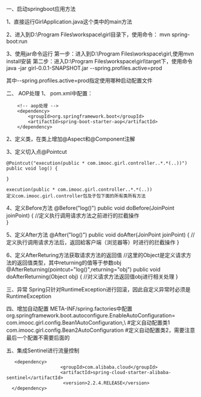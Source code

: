一、启动springboot应用方法

1、直接运行GirlApplication.java这个类中的main方法

2、进入到D:\Program Files\workspace\girl目录下，使用命令：
   mvn spring-boot:run
   
3、使用jar命令运行
   第一步：进入到D:\Program Files\workspace\girl,使用mvn install安装
   第二步：进入D:\Program Files\workspace\girl\target下，使用命令
   java -jar girl-0.0.1-SNAPSHOT.jar  --spring.profiles.active=prod
   
  其中--spring.profiles.active=prod指定使用哪种启动配置文件
  
  
二、 AOP处理
 1、 pom.xml中配置：

 		<!-- aop处理 -->
		<dependency>
			<groupId>org.springframework.boot</groupId>
			<artifactId>spring-boot-starter-aop</artifactId>
		</dependency>
		
2、定义类，在类上增加@Aspect和@Component注解

3、定义切入点@Pointcut

	@Pointcut("execution(public * com.imooc.girl.controller..*.*(..))") 
	public void log() {
		
	}
	
	execution(public * com.imooc.girl.controller..*.*(..))
	定义com.imooc.girl.controller包及子包下面的所有类所有方法
	
4、定义Before方法
	@Before("log()")
	public void doBefore(JoinPoint joinPoint) {
		//定义执行调用请求方法之前进行的拦截操作  
	}
	
5、定义After方法
	@After("log()")
	public void doAfter(JoinPoint joinPoint) {
		//定义执行调用请求方法后，返回給客户端（浏览器等）时进行的拦截操作
	}
	
6、定义AfterReturing方法获取请求方法的返回值
//这里的Object是定义请求方法的返回值类型，其中returning的值等于参数obj
	@AfterReturning(pointcut="log()",returning="obj")
	public void doAfterReturning(Object obj) {
		//对义请求方法返回值obj进行相关处理
	}
	
三、异常
	Spring只针对RuntimeException进行回滚，因此自定义异常时必须是RuntimeException
	
	
四、增加自动配置
 META-INF/spring.factories中配置
 org.springframework.boot.autoconfigure.EnableAutoConfiguration=\
 com.imooc.girl.config.Bean1AutoConfiguration,\   #定义自动配置类1
 com.imooc.girl.config.Bean2AutoConfiguration     #定义自动配置类2，需要注意最后一个配置不需要后面的
 
 
 五、集成Sentinel进行流量控制
                                                   
       <dependency>
                      	<groupId>com.alibaba.cloud</groupId>
                        <artifactId>spring-cloud-starter-alibaba-sentinel</artifactId>
                         <version>2.2.4.RELEASE</version>
      </dependency>                                         	
	


